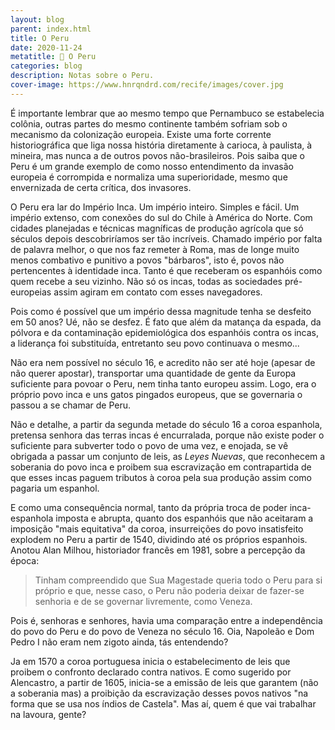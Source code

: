 ```yaml
---
layout: blog
parent: index.html
title: O Peru
date: 2020-11-24
metatitle: 📓 O Peru
categories: blog
description: Notas sobre o Peru.
cover-image: https://www.hnrqndrd.com/recife/images/cover.jpg
---
```


É importante lembrar que ao mesmo tempo que Pernambuco se estabelecia colônia, outras partes do mesmo continente também sofriam sob o mecanismo da colonização europeia. Existe uma forte corrente historiográfica que liga nossa história diretamente à carioca, à paulista, à mineira, mas nunca a de outros povos não-brasileiros. Pois saiba que o Peru é um grande exemplo de como nosso entendimento da invasão europeia é corrompida e normaliza uma superioridade, mesmo que envernizada de certa crítica, dos invasores.

O Peru era lar do Império Inca. Um império inteiro. Simples e fácil. Um império extenso, com conexões do sul do Chile à América do Norte. Com cidades planejadas e técnicas magníficas de produção agrícola que só séculos depois descobriríamos ser tão incríveis. Chamado império por falta de palavra melhor, o que nos faz remeter à Roma, mas de longe muito menos combativo e punitivo a povos "bárbaros", isto é, povos não pertencentes à identidade inca. Tanto é que receberam os espanhóis como quem recebe a seu vizinho. Não só os incas, todas as sociedades pré-europeias assim agiram em contato com esses navegadores.

Pois como é possível que um império dessa magnitude tenha se desfeito em 50 anos? Ué, não se desfez. É fato que além da matança da espada, da pólvora e da contaminação epidemiológica dos espanhóis contra os incas, a liderança foi substituída, entretanto seu povo continuava o mesmo...

Não era nem possível no século 16, e acredito não ser até hoje (apesar de não querer apostar), transportar uma quantidade de gente da Europa suficiente para povoar o Peru, nem tinha tanto europeu assim. Logo, era o próprio povo inca e uns gatos pingados europeus, que se governaria o passou a se chamar de Peru.

Não e detalhe, a partir da segunda metade do século 16 a coroa espanhola, pretensa senhora das terras incas é encurralada, porque não existe poder o suficiente para subverter todo o povo de uma vez, e enojada, se vê obrigada a passar um conjunto de leis, as *Leyes Nuevas*, que reconhecem a soberania do povo inca e proibem sua escravização em contrapartida de que esses incas paguem tributos à coroa pela sua produção assim como pagaria um espanhol.

E como uma consequência normal, tanto da própria troca de poder inca-espanhola imposta e abrupta, quanto dos espanhóis que não aceitaram a imposição "mais equitativa" da coroa, insurreições do povo insatisfeito explodem no Peru a partir de 1540, dividindo até os próprios espanhois. Anotou Alan Milhou, historiador francês em 1981, sobre a percepção da época:

> Tinham compreendido que Sua Magestade queria todo o Peru para si próprio e que, nesse caso, o Peru não poderia deixar de fazer-se senhoria e de se governar livremente, como Veneza.

Pois é, senhoras e senhores, havia uma comparação entre a independência do povo do Peru e do povo de Veneza no século 16. Oia, Napoleão e Dom Pedro I não eram nem zigoto ainda, tás entendendo?

Ja em 1570 a coroa portuguesa inicia o estabelecimento de leis que proibem o confronto declarado contra nativos. E como sugerido por Alencastro, a partir de 1605, inicia-se a emissão de leis que garantem (não a soberania mas) a proibição da escravização desses povos nativos "na forma que se usa nos índios de Castela". Mas aí, quem é que vai trabalhar na lavoura, gente?
